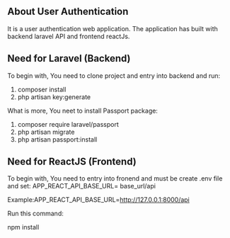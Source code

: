 

## About User Authentication

It is a user authentication web application. The application has built with backend laravel API and frontend reactJs.

## Need for Laravel (Backend)

To begin with, You need to clone project and entry into backend and run:

1. composer install
2. php artisan key:generate

What is more, You neet to install Passport package:

1. composer require laravel/passport
2. php artisan migrate
3. php artisan passport:install

## Need for ReactJS (Frontend)

To begin with, You need to entry into fronend and must be create .env file and set:
APP_REACT_API_BASE_URL= base_url/api

Example:APP_REACT_API_BASE_URL=http://127.0.0.1:8000/api

Run this command:

npm install
